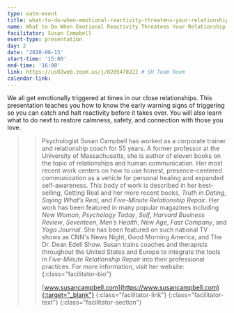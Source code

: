 ```yaml
---
type: watm-event
title: what-to-do-when-emotional-reactivity-threatens-your-relationship-happiness
name: What to Do When Emotional Reactivity Threatens Your Relationship Happiness
facilitator: Susan Campbell
event-type: presentation
day: 2
date: '2020-06-13'
start-time: '15:00'
end-time: '16:00'
link: https://us02web.zoom.us/j/8285470222 # SH Team Room
calendar-link:
---
```


We all get emotionally triggered at times in our close relationships. This presentation teaches you how to know the early warning signs of triggering so you can catch and halt reactivity before it takes over. You will also learn what to do next to restore calmness, safety, and connection with those you love.

> > Psychologist Susan Campbell has worked as a corporate trainer and relationship coach for 55 years. A former professor at the University of Massachusetts, she is author of eleven books on the topic of relationships and human communication. Her most recent work centers on how to use honest, presence-centered communication as a vehicle for personal healing and expanded self-awareness. This body of work is described in her best-selling, Getting Real and her more recent books, _Truth in Dating_, _Saying What’s Real_, and _Five-Minute Relationship Repair_. Her work has been featured in many popular magazines including _New Woman_, _Psychology Today_, _Self_, _Harvard Business Review_, _Seventeen_, _Men’s Health_, _New Age_, _Fast Company_, and _Yoga Journal_. She has been featured on such national TV shows as CNN's News Night, Good Morning America, and The Dr. Dean Edell Show. Susan trains coaches and therapists throughout the United States and Europe to integrate the tools in _Five-Minute Relationship Repair_ into their professional practices. For more information, visit her website:
> > {:class="facilitator-bio"}
> >
> > [www.susancampbell.com](https://www.susancampbell.com){:target="_blank"}
> > {:class="facilitator-link"}
> {:class="facilitator-text"}
{:class="facilitator-section"}

